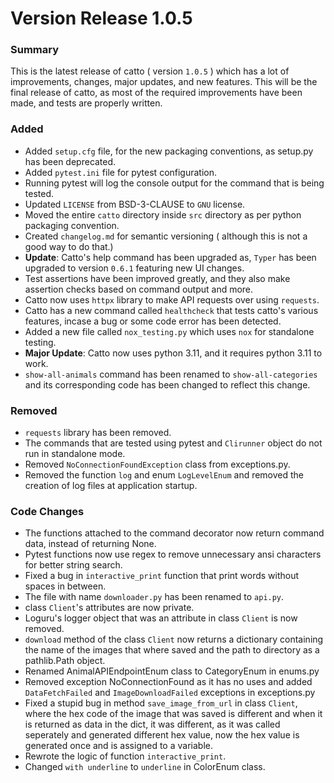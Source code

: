 # Version Release 1.0.5
### Summary
This is the latest release of catto ( version `1.0.5` ) which has a lot of improvements, changes, major updates, 
and new features.
This will be the final release of catto, as most of the required improvements have been made, and tests are properly
written.

### Added
* Added `setup.cfg` file, for the new packaging conventions, as setup.py has been deprecated.
* Added `pytest.ini` file for pytest configuration.
* Running pytest will log the console output for the command that is being tested.
* Updated `LICENSE` from BSD-3-CLAUSE to `GNU` license.
* Moved the entire `catto` directory inside `src` directory as per python packaging convention.
* Created `changelog.md` for semantic versioning ( although this is not a good way to do that.)
* __Update__: Catto's help command has been upgraded as, `Typer` has been upgraded to version `0.6.1` featuring new UI changes.
* Test assertions have been improved greatly, and they also make assertion checks based on command output and more.
* Catto now uses `httpx` library to make API requests over using `requests`.
* Catto has a new command called `healthcheck` that tests catto's various features, incase a bug or some code error has been detected.
* Added a new file called `nox_testing.py` which uses `nox` for standalone testing.
* __Major Update__: Catto now uses python 3.11, and it requires python 3.11 to work.
* `show-all-animals` command has been renamed to `show-all-categories` and its corresponding code has been changed to reflect this change.

### Removed
* `requests` library has been removed.
* The commands that are tested using pytest and `Clirunner` object do not run in standalone mode.
* Removed `NoConnectionFoundException` class from exceptions.py.
* Removed the function `log` and enum `LogLevelEnum` and removed the creation of log files at application startup.



### Code Changes
* The functions attached to the command decorator now return command data, instead of returning None.
* Pytest functions now use regex to remove unnecessary ansi characters for better string search.
* Fixed a bug in `interactive_print` function that print words without spaces in between.
* The file with name `downloader.py` has been renamed to `api.py`.
* class `Client`'s attributes are now private.
* Loguru's logger object that was an attribute in class `Client` is now removed.
* `download` method of the class `Client` now returns a dictionary containing the name of the images that where saved and the path to directory as a pathlib.Path object.
* Renamed AnimalAPIEndpointEnum class to CategoryEnum in enums.py
* Removed exception NoConnectionFound as it has no uses and added `DataFetchFailed` and `ImageDownloadFailed` exceptions in exceptions.py
* Fixed a stupid bug in method `save_image_from_url` in class `Client`, where the hex code of the image that was saved is different and when it is returned as data in the dict, it was different, as it was called seperately and generated different hex value, now the hex value is generated once and is assigned to a variable.
* Rewrote the logic of function `interactive_print`.
* Changed `with underline` to `underline` in ColorEnum class.
